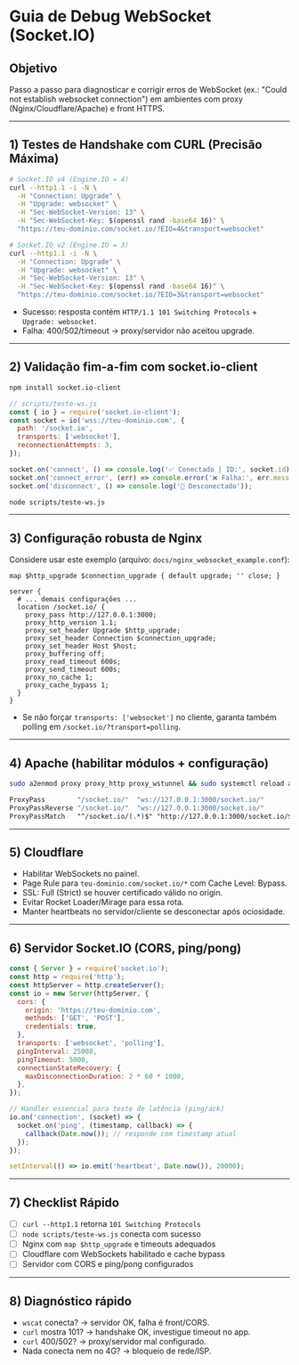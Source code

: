 # Guia de Debug WebSocket (Socket.IO)

## Objetivo
Passo a passo para diagnosticar e corrigir erros de WebSocket (ex.: "Could not establish websocket connection") em ambientes com proxy (Nginx/Cloudflare/Apache) e front HTTPS.

---

## 1) Testes de Handshake com CURL (Precisão Máxima)

```bash
# Socket.IO v4 (Engine.IO = 4)
curl --http1.1 -i -N \
  -H "Connection: Upgrade" \
  -H "Upgrade: websocket" \
  -H "Sec-WebSocket-Version: 13" \
  -H "Sec-WebSocket-Key: $(openssl rand -base64 16)" \
  "https://teu-dominio.com/socket.io/?EIO=4&transport=websocket"

# Socket.IO v2 (Engine.IO = 3)
curl --http1.1 -i -N \
  -H "Connection: Upgrade" \
  -H "Upgrade: websocket" \
  -H "Sec-WebSocket-Version: 13" \
  -H "Sec-WebSocket-Key: $(openssl rand -base64 16)" \
  "https://teu-dominio.com/socket.io/?EIO=3&transport=websocket"
```

- Sucesso: resposta contém `HTTP/1.1 101 Switching Protocols` + `Upgrade: websocket`.
- Falha: 400/502/timeout → proxy/servidor não aceitou upgrade.

---

## 2) Validação fim-a-fim com socket.io-client

```bash
npm install socket.io-client
```

```javascript
// scripts/teste-ws.js
const { io } = require('socket.io-client');
const socket = io('wss://teu-dominio.com', {
  path: '/socket.io',
  transports: ['websocket'],
  reconnectionAttempts: 3,
});

socket.on('connect', () => console.log('✅ Conectado | ID:', socket.id));
socket.on('connect_error', (err) => console.error('❌ Falha:', err.message));
socket.on('disconnect', () => console.log('🚫 Desconectado'));
```

```bash
node scripts/teste-ws.js
```

---

## 3) Configuração robusta de Nginx

Considere usar este exemplo (arquivo: `docs/nginx_websocket_example.conf`):

```nginx
map $http_upgrade $connection_upgrade { default upgrade; '' close; }

server {
  # ... demais configurações ...
  location /socket.io/ {
    proxy_pass http://127.0.0.1:3000;
    proxy_http_version 1.1;
    proxy_set_header Upgrade $http_upgrade;
    proxy_set_header Connection $connection_upgrade;
    proxy_set_header Host $host;
    proxy_buffering off;
    proxy_read_timeout 600s;
    proxy_send_timeout 600s;
    proxy_no_cache 1;
    proxy_cache_bypass 1;
  }
}
```

- Se não forçar `transports: ['websocket']` no cliente, garanta também polling em `/socket.io/?transport=polling`.

---

## 4) Apache (habilitar módulos + configuração)

```bash
sudo a2enmod proxy proxy_http proxy_wstunnel && sudo systemctl reload apache2
```

```apache
ProxyPass        "/socket.io/"  "ws://127.0.0.1:3000/socket.io/"
ProxyPassReverse "/socket.io/"  "ws://127.0.0.1:3000/socket.io/"
ProxyPassMatch   "^/socket.io/(.*)$" "http://127.0.0.1:3000/socket.io/$1"
```

---

## 5) Cloudflare

- Habilitar WebSockets no painel.
- Page Rule para `teu-dominio.com/socket.io/*` com Cache Level: Bypass.
- SSL: Full (Strict) se houver certificado válido no origin.
- Evitar Rocket Loader/Mirage para essa rota.
- Manter heartbeats no servidor/cliente se desconectar após ociosidade.

---

## 6) Servidor Socket.IO (CORS, ping/pong)

```javascript
const { Server } = require('socket.io');
const http = require('http');
const httpServer = http.createServer();
const io = new Server(httpServer, {
  cors: {
    origin: 'https://teu-dominio.com',
    methods: ['GET', 'POST'],
    credentials: true,
  },
  transports: ['websocket', 'polling'],
  pingInterval: 25000,
  pingTimeout: 5000,
  connectionStateRecovery: {
    maxDisconnectionDuration: 2 * 60 * 1000,
  },
});

// Handler essencial para teste de latência (ping/ack)
io.on('connection', (socket) => {
  socket.on('ping', (timestamp, callback) => {
    callback(Date.now()); // responde com timestamp atual
  });
});

setInterval(() => io.emit('heartbeat', Date.now()), 20000);
```

---

## 7) Checklist Rápido

- [ ] `curl --http1.1` retorna `101 Switching Protocols`
- [ ] `node scripts/teste-ws.js` conecta com sucesso
- [ ] Nginx com `map $http_upgrade` e timeouts adequados
- [ ] Cloudflare com WebSockets habilitado e cache bypass
- [ ] Servidor com CORS e ping/pong configurados

---

## 8) Diagnóstico rápido

- `wscat` conecta? → servidor OK, falha é front/CORS.
- `curl` mostra 101? → handshake OK, investigue timeout no app.
- `curl` 400/502? → proxy/servidor mal configurado.
- Nada conecta nem no 4G? → bloqueio de rede/ISP.